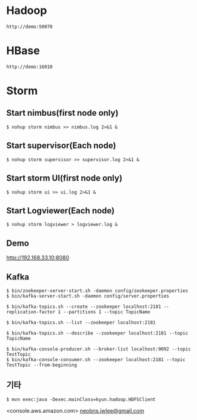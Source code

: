 # Hadoop

`http://demo:50070`

# HBase

`http://demo:16010`

# Storm 

## Start nimbus(first node only)
```shell
$ nohup storm nimbus >> nimbus.log 2>&1 &
```

## Start supervisor(Each node)
```shell
$ nohup storm supervisor >> supervisor.log 2>&1 &
```

## Start storm UI(first node only)
```shell
$ nohup storm ui >> ui.log 2>&1 &
```

## Start Logviewer(Each node)
```shell
$ nohup storm logviewer > logviewer.log &
```

## Demo

http://192.168.33.10:8080

## Kafka

```
$ bin/zookeeper-server-start.sh -daemon config/zookeeper.properties
$ bin/kafka-server-start.sh -daemon config/server.properties
```

```
$ bin/kafka-topics.sh --create --zookeeper localhost:2181 --replication-factor 1 --partitions 1 --topic TopicName
```

```
$ bin/kafka-topics.sh --list --zookeeper localhost:2181
```

```
$ bin/kafka-topics.sh --describe --zookeeper localhost:2181 --topic TopicName 
```

```
$ bin/kafka-console-producer.sh --broker-list localhost:9092 --topic TestTopic
$ bin/kafka-console-consumer.sh --zookeeper localhost:2181 --topic TestTopic --from-beginning
```

## 기타

```
$ mvn exec:java -Dexec.mainClass=kyun.hadoop.HDFSClient
```

<console.aws.amazon.com>
neobns.jwlee@gmail.com

